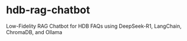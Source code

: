 # hdb-rag-chatbot
 Low-Fidelity RAG Chatbot for HDB FAQs using DeepSeek-R1, LangChain, ChromaDB, and Ollama
